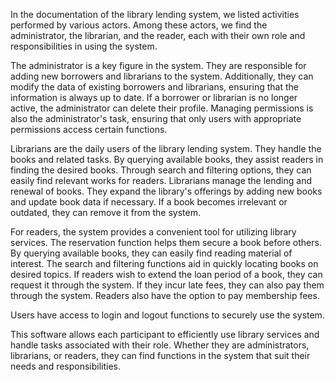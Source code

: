 
In the documentation of the library lending system, we listed activities performed by various actors. Among these actors, we find the administrator, the librarian, and the reader, each with their own role and responsibilities in using the system.

The administrator is a key figure in the system. They are responsible for adding new borrowers and librarians to the system. Additionally, they can modify the data of existing borrowers and librarians, ensuring that the information is always up to date. If a borrower or librarian is no longer active, the administrator can delete their profile. Managing permissions is also the administrator's task, ensuring that only users with appropriate permissions access certain functions.

Librarians are the daily users of the library lending system. They handle the books and related tasks. By querying available books, they assist readers in finding the desired books. Through search and filtering options, they can easily find relevant works for readers. Librarians manage the lending and renewal of books. They expand the library's offerings by adding new books and update book data if necessary. If a book becomes irrelevant or outdated, they can remove it from the system.

For readers, the system provides a convenient tool for utilizing library services. The reservation function helps them secure a book before others. By querying available books, they can easily find reading material of interest. The search and filtering functions aid in quickly locating books on desired topics. If readers wish to extend the loan period of a book, they can request it through the system. If they incur late fees, they can also pay them through the system. Readers also have the option to pay membership fees.

Users have access to login and logout functions to securely use the system.

This software allows each participant to efficiently use library services and handle tasks associated with their role. Whether they are administrators, librarians, or readers, they can find functions in the system that suit their needs and responsibilities.